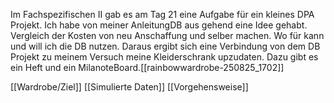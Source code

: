 Im Fachspezifischen II gab es am Tag 21 eine Aufgabe für ein kleines DPA Projekt.
Ich habe von meiner AnleitungDB aus gehend eine  Idee gehabt.
Vergleich der Kosten von neu Anschaffung und selber machen.
Wo für kann und will ich die DB nutzen.
Daraus ergibt sich eine Verbindung von dem DB Projekt zu meinem Versuch meine Kleiderschrank upzudaten. Dazu gibt es ein Heft und ein MilanoteBoard.[[rainbowwardrobe-250825_1702]]


[[Wardrobe/Ziel]]
[[Simulierte Daten]]
[[Vorgehensweise]]